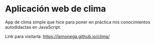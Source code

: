 # Aplicación web de clima

App de clima simple que hice para poner en práctica mis conocimientos autodidactas en JavaScript.

Link para visitarla: https://lamonega.github.io/clima/
